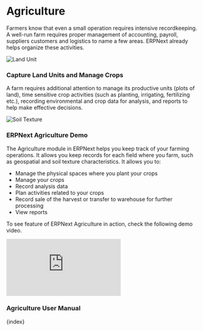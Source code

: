 <!-- add-breadcrumbs -->
# Agriculture

Farmers know that even a small operation requires intensive recordkeeping. A well-run farm requires proper management of accounting, payroll, suppliers customers and logistics to name a few areas. ERPNext already helps organize these activities.

<img class="screenshot" alt="Land Unit" src="{{docs_base_url}}/assets/img/agriculture/land-unit.png">

### Capture Land Units and Manage Crops

A farm requires additional attention to manage its productive units (plots of land), time sensitive crop activities (such as planting, irrigating, fertilizing etc.), recording environmental and crop data for analysis, and reports to help make effective decisions.

<img class="screenshot" alt="Soil Texture" src="{{docs_base_url}}/assets/img/agriculture/soil-texture.png">

### ERPNext Agriculture Demo

The Agriculture module in ERPNext helps you keep track of your farming operations. It allows you keep records for each field where you farm, such as geospatial and soil texture characteristics. It allows you to:

* Manage the physical spaces where you plant your crops
* Manage your crops
* Record analysis data
* Plan activities related to your crops
* Record sale of the harvest or transfer to warehouse for further processing
* View reports

To see feature of ERPNext Agriculture in action, check the following demo video.

<div class="embed-container">
    <iframe src="https://www.youtube.com/embed/A14cnWwE0vQ?rel=0" frameborder="0" allow="autoplay; encrypted-media" allowfullscreen></iframe>
</div>

### Agriculture User Manual

{index}
